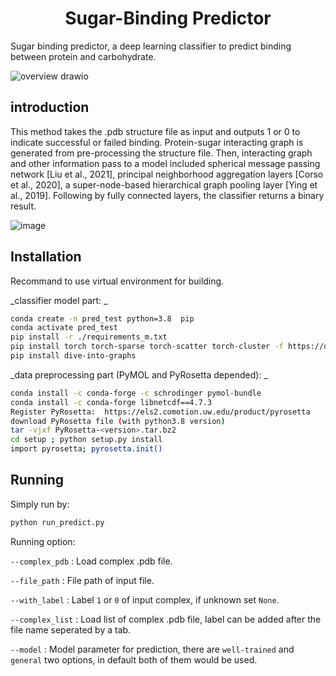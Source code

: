 
 <h1 align="center">Sugar-Binding Predictor</h1>

Sugar binding predictor, a deep learning classifier to predict binding between protein and carbohydrate.  

![overview drawio](https://github.com/Jacky233emm/sugar_binding_predictor/assets/91257855/d781ac20-844f-42fe-bf31-033a57e2bebc)

 <h2 align="left">introduction</h2>


This method  takes the .pdb structure file as input and outputs 1 or 0 to indicate successful or failed binding. Protein-sugar interacting graph is generated from pre-processing the structure file. Then, interacting graph and other information pass to a model included spherical message passing network [Liu et al., 2021], principal neighborhood aggregation layers [Corso et al., 2020], a super-node-based hierarchical graph pooling layer [Ying et al., 2019]. Following by fully connected layers, the classifier returns a binary result.  

![image](https://github.com/Jacky233emm/sugar_binding_predictor/assets/91257855/9d2bb179-db61-4328-8851-bed8abfb9c94)


 <h2 align="left">Installation</h2>


Recommand to use virtual environment for building.

_classifier model part:  _
```sh
conda create -n pred_test python=3.8  pip  
conda activate pred_test  
pip install -r ./requirements_m.txt   
pip install torch torch-sparse torch-scatter torch-cluster -f https://data.pyg.org/whl/torch-1.13.0+cu117.html  
pip install dive-into-graphs
```

_data preprocessing part (PyMOL and PyRosetta depended):  _
```sh
conda install -c conda-forge -c schrodinger pymol-bundle  
conda install -c conda-forge libnetcdf==4.7.3  
Register PyRosetta:  https://els2.comotion.uw.edu/product/pyrosetta  
download PyRosetta file (with python3.8 version)   
tar -vjxf PyRosetta-<version>.tar.bz2  
cd setup ; python setup.py install  
import pyrosetta; pyrosetta.init() 
```

 <h2 align="left">Running</h2>

Simply run by: 
```sh
python run_predict.py
```
Running option: 

`--complex_pdb` : Load complex .pdb file.

`--file_path` : File path of input file. 

`--with_label` : Label `1` or `0` of input complex, if unknown set `None`. 

`--complex_list` : Load list of complex .pdb file, label can be added after the file name seperated by a tab. 

`--model` : Model parameter for prediction, there are `well-trained` and `general` two options, in default both of them would be used.  


